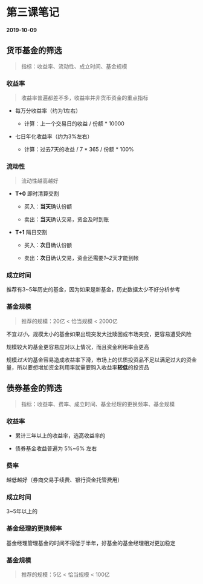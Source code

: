 # 第三课笔记

#### 2019-10-09

## 货币基金的筛选

> 指标：收益率、流动性、成立时间、基金规模

### 收益率

> 收益率普遍都差不多，收益率并非货币资金的重点指标

+ 每万分收益率（约为1左右）

	- 计算：上一个交易日的收益 / 份额 \* 10000

+ 七日年化收益率（约为3%左右）

	- 计算：过去7天的收益 / 7 \* 365 / 份额 \* 100%

### 流动性

> 流动性越高越好

+ **T+0** 即时清算交割

	- 买入：**当天**确认份额

	- 卖出：**当天**确认交易，资金及时到账

+ **T+1** 隔日交割

	- 买入：**次日**确认份额

	- 卖出：**次日**确认交易，资金还需要*1\~2*天才能到帐

### 成立时间

推荐有3\~5年历史的基金，因为如果是新基金，历史数据太少不好分析参考

### 基金规模

> 推荐的规模：20亿 < 恰当规模 < 2000亿

不宜*过小*，规模太小的基金如果出现突发大批赎回或市场突变，更容易遭受风险

规模较大的基金更容易应对以上情况，而且资金利用率会更高

规模*过大*的基金容易造成收益率下滑，市场上的优质投资品不足以满足过大的资金量，所以要想增加资金利用率就需要购入收益率**较低**的投资品

## 债券基金的筛选

> 指标：收益率、费率、成立时间、基金经理的更换频率、基金规模

### 收益率

+ 累计三年以上的收益率，选高收益率的

+ 债券基金收益普遍为 5%\~6% 左右

### 费率

越低越好（券商交易手续费、银行资金托管费用）

### 成立时间

3\~5年以上的

### 基金经理的更换频率

基金经理管理基金的时间不得低于半年，好基金的基金经理相对更加稳定

### 基金规模

> 推荐的规模：5亿 < 恰当规模 < 100亿
